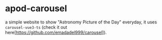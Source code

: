 # apod-carousel
a simple website to show "Astronomy Picture of the Day" everyday, it uses `carousel-vue3-ts` (check it out here[https://github.com/emadadel999/carousel]).
